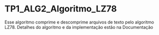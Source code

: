 # TP1_ALG2_Algoritmo_LZ78
Esse algoritmo comprime e descomprime arquivos de texto pelo algoritmo LZ78. Detalhes do algoritmo e da implementação estão na Documentação 
